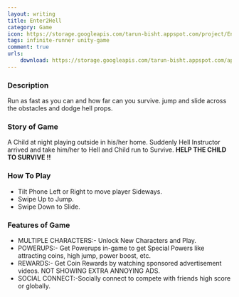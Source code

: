 ```yaml
---
layout: writing
title: Enter2Hell
category: Game
icon: https://storage.googleapis.com/tarun-bisht.appspot.com/project/Enter2Hell%20logo598966f555663448
tags: infinite-runner unity-game
comment: true
urls:
    download: https://storage.googleapis.com/tarun-bisht.appspot.com/apps/Enter2Hellbb26059996453abe.apk
---
```


### Description
Run as fast as you can and how far can you survive. jump and slide across the obstacles and dodge hell props.

### Story of Game
A Child at night playing outside in his/her home. Suddenly Hell Instructor arrived and take him/her to Hell and Child run to Survive.
**HELP THE CHILD TO SURVIVE !!**

### How To Play
- Tilt Phone Left or Right to move player Sideways.
- Swipe Up to Jump.
- Swipe Down to Slide.

### Features of Game
- MULTIPLE CHARACTERS:- Unlock New Characters and Play.
- POWERUPS:- Get Powerups in-game to get Special Powers like attracting coins, high jump, power boost, etc.
- REWARDS:- Get Coin Rewards by watching sponsored advertisement videos. NOT SHOWING EXTRA ANNOYING ADS.
- SOCIAL CONNECT:-Socially connect to compete with friends high score or globally.